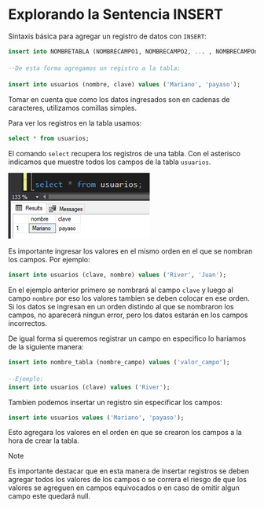 # Explorando la Sentencia INSERT

Sintaxis básica para agregar un registro de datos con `INSERT`:
```sql
insert into NOMBRETABLA (NOMBRECAMPO1, NOMBRECAMPO2, ... , NOMBRECAMPOn) values (VALORCAMPO1, VALORCAMPO2, ... , VALORCAMPOn);

--De esta forma agregamos un registro a la tabla:

insert into usuarios (nombre, clave) values ('Mariano', 'payaso');
```

Tomar en cuenta que como los datos ingresados son en cadenas de caracteres, utilizamos comillas simples.

Para ver los registros en la tabla usamos:

```sql
select * from usuarios;
```

El comando `select` recupera los registros de una tabla. Con el asterisco indicamos que muestre todos los campos de la tabla `usuarios`.

![alt text](./images/image.png)

Es importante ingresar los valores en el mismo orden en el que se nombran los campos. Por ejemplo:

```sql
insert into usuarios (clave, nombre) values ('River', 'Juan');
```

En el ejemplo anterior primero se nombrará al campo `clave` y luego al campo `nombre` por eso los valores tambien se deben colocar en ese orden. Si los datos se ingresan en un orden distindo al que se nombraron los campos, no aparecerá ningun error, pero los datos estarán en los campos incorrectos.

De igual forma si queremos registrar un campo en especifico lo hariamos de la siguiente manera:

```sql
insert into nombre_tabla (nombre_campo) values ('valor_campo');

--Ejemplo:
insert into usuarios (clave) values ('River');
```

Tambien podemos insertar un registro sin especificar los campos:

```sql
insert into usuarios values ('Mariano', 'payaso');
```

Esto agregara los valores en el orden en que se crearon los campos a la hora de crear la tabla.

>[!note]
>Es importante destacar que en esta manera de insertar registros se deben agregar todos los valores de los campos o se correra el riesgo de que los valores se agreguen en campos equivocados o en caso de omitir algun campo este quedará null.